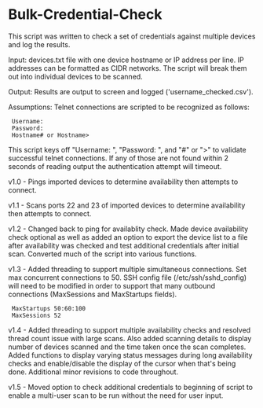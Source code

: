 # Bulk-Credential-Check

This script was written to check a set of credentials against multiple devices and log the results. 

Input: devices.txt file with one device hostname or IP address per line. IP addresses can be formatted as CIDR networks. The script will break them out into individual devices to be scanned.

Output: Results are output to screen and logged ('username_checked.csv').

Assumptions: Telnet connections are scripted to be recognized as follows:

     Username:
     Password:
     Hostname# or Hostname>

This script keys off "Username: ", "Password: ", and "#" or ">" to validate successful telnet connections. If any of those are not found within 2 seconds of reading output the authentication attempt will timeout.


v1.0 - Pings imported devices to determine availability then attempts to connect.

v1.1 - Scans ports 22 and 23 of imported devices to determine availability then attempts to connect.

v1.2 - Changed back to ping for availablity check. Made device availability check optional as well as added an option to export the device list to a file after availability was checked and test additional credentials after initial scan. Converted much of the script into  various functions.

v1.3 - Added threading to support multiple simultaneous connections. Set max concurrent connections to 50. SSH config file (/etc/ssh/sshd_config) will need to be modified in order to support that many outbound connections (MaxSessions and MaxStartups fields).

     MaxStartups 50:60:100
     MaxSessions 52

v1.4 - Added threading to support multiple availability checks and resolved thread count issue with large scans. Also added scanning details to display number of devices scanned and the time taken once the scan completes. Added functions to display varying status messages during long availability checks and enable/disable the display of the cursor when that's being done. Additional minor revisions to code throughout.

v1.5 - Moved option to check additional credentials to beginning of script to enable a multi-user scan to be run without the need for user input.
